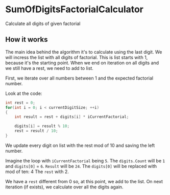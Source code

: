 # SumOfDigitsFactorialCalculator
Calculate all digits of given factorial

## How it works

The main idea behind the algorithm it's to calculate using the last digit. We  will  incress the list with all digits of factorial. This is list starts with 1, because it's the starting point. When we end on iteration on all digits and we still have a rest, we need to add to list.

First, we iterate over all numbers between 1 and the expected factorial number.  

Look at the code:

```c
int rest = 0;
for(int i = 0; i < currentDigitSize; ++i)
{
    int result = rest + digits[i] * iCurrentFactorial;

    digits[i] = result % 10;
    rest = result / 10;
}

```

We update every digit on list with the rest mod of 10 and saving the left number.

Imagine the loop with `iCurrentFactorial` being `5`. The `digits.Count` will be `1` and `digits[0]` = `6`.
`Result` will be `24`.
The `digits[0]` will be replaced with mod of ten: 4
The `rest` with 2.

We have a `rest` different from 0 so, at this point, we add to the list. On next iteration (if exists), we calculate over all the digits again.
